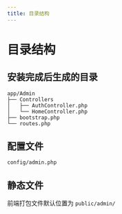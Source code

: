 ```yaml
---
title: 目录结构
---
```


# 目录结构

## 安装完成后生成的目录

```
app/Admin
├── Controllers
│   ├── AuthController.php
│   └── HomeController.php
├── bootstrap.php
└── routes.php
```

## 配置文件

```
config/admin.php
```

## 静态文件

前端打包文件默认位置为 `public/admin/`
